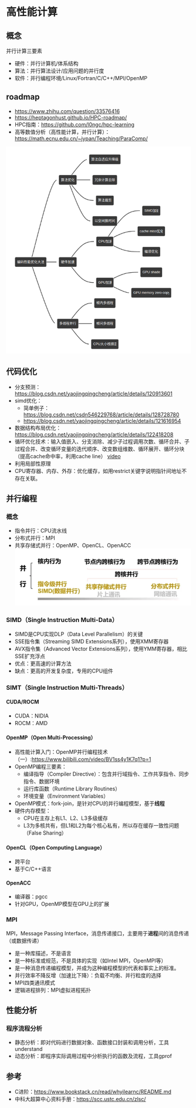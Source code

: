 # 高性能计算

## 概念
并行计算三要素
- 硬件：并行计算机/体系结构
- 算法：并行算法设计/应用问题的并行度
- 软件：并行编程环境/Linux/Fortran/C/C++/MPI/OpenMP

## roadmap
- https://www.zhihu.com/question/33576416
- https://heptagonhust.github.io/HPC-roadmap/
- HPC指南：https://github.com/l0ngc/hpc-learning
- 高等数值分析（高性能计算，并行计算）：https://math.ecnu.edu.cn/~jypan/Teaching/ParaComp/

![编码优化](./imgs/1.png)

## 代码优化
- 分支预测：https://blog.csdn.net/yaojingqingcheng/article/details/120913601
- simd优化：
  - 简单例子：https://blog.csdn.net/csdn546229768/article/details/128728780
  - https://blog.csdn.net/yaojingqingcheng/article/details/121616954
- 数据结构布局优化：https://blog.csdn.net/yaojingqingcheng/article/details/122418208
- 循环优化技术：输入值嵌入、分支消除、减少子过程调用次数、循环合并、子过程合并、改变循环变量的迭代顺序、改变数组维数、循环展开、循环分块（提高cache命中率，利用cache line） [video](https://www.bilibili.com/video/BV1Jm4y1k7Yz?p=1)
- 利用局部性原理
- CPU寄存器、内存、外存：优化缓存，如用restrict关键字说明指针间地址不存在关联。

## 并行编程
### 概念
- 指令并行：CPU流水线
- 分布式并行：MPI
- 共享存储式并行：OpenMP、OpenCL、OpenACC
![parallel](./imgs/parallel_program_1.png)

### SIMD（Single Instruction Multi-Data）
- SIMD是CPU实现DLP（Data Level Parallelism）的关键
- SSE指令集（Streaming SIMD Extensions系列），使用XMM寄存器
- AVX指令集（Advanced Vector Extensions系列），使用YMM寄存器，相比SSE扩充浮点
- 优点：更高速的计算方法
- 缺点：更高的开发复杂度，专用的CPU组件

### SIMT（Single Instruction Multi-Threads）
#### CUDA/ROCM
- CUDA：NIDIA
- ROCM：AMD
#### OpenMP（Open Multi-Processing）
- 高性能计算入门：OpenMP并行编程技术（一）:https://www.bilibili.com/video/BV1ss4y1K7q1?p=1
- OpenMP编程三要素：
  - 编译指导（Compiler Directive）：包含并行域指令、工作共享指令、同步指令、数据环境
  - 运行库函数（Runtime Library Routines）
  - 环境变量（Environment Variables）
- OpenMP模式：fork-join，是针对CPU的并行编程模型，基于**线程**
- 硬件内存模型：
  - CPU在主存上有L1、L2、L3多级缓存
  - L3为多核共有，但L1和L2为每个核心私有，所以存在缓存一致性问题（False Sharing）

#### OpenCL（Open Computing Language）
- 跨平台
- 基于C/C++语言

#### OpenACC
- 编译器：pgcc
- 针对GPU，OpenMP模型在GPU上的扩展

### MPI
MPI，Message Passing Interface，消息传递接口，主要用于**进程**间的消息传递（或数据传递）
- 是一种库描述，不是语言
- 是一种标准或规范，不是具体的实现（如Intel MPI，OpenMPI等）
- 是一种消息传递编程模型，并成为这种编程模型的代表和事实上的标准。
- 并行效率不降反增（加速比下降）：负载不均衡、并行粒度的选择
- MPI四类通讯模式
- 逻辑进程排列：MPI虚拟进程拓扑

## 性能分析
### 程序流程分析
- 静态分析：即对代码进行数据对象、函数接口封装和调用分析，工具understand
- 动态分析：即程序实际调用过程中分析执行的函数及流程，工具gprof

## 参考
- C进阶：https://www.bookstack.cn/read/whyilearnc/README.md
- 中科大超算中心资料手册：https://scc.ustc.edu.cn/zlsc/
